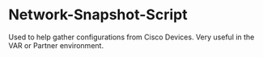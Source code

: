 # Network-Snapshot-Script
Used to help gather configurations from Cisco Devices. Very useful in the VAR or Partner environment. 
